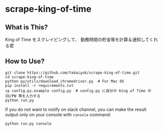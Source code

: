 # scrape-king-of-time

## What is This?

King of Time をスクレイピングして、 勤務時間の貯金等を計算＆通知してくれる君

## How to Use?

```
git clone https://github.com/takaiyuk/scrape-king-of-time.git
cd scrape-king-of-time
python py/utils/download_chromedriver.py  # For Mac OS
pip install -r requirements.txt
cp config.py.example config.py  # config.py に自分の King of Time の ID/PW 等を入力する
python run.py
```

If you do not want to notify on slack channel, you can make the result output only on your console with `console` command:

```
python run.py console
```
